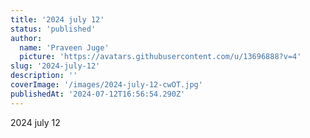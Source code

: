 ```yaml
---
title: '2024 july 12'
status: 'published'
author:
  name: 'Praveen Juge'
  picture: 'https://avatars.githubusercontent.com/u/13696888?v=4'
slug: '2024-july-12'
description: ''
coverImage: '/images/2024-july-12-cwOT.jpg'
publishedAt: '2024-07-12T16:56:54.290Z'
---
```


2024 july 12